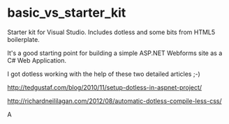 basic_vs_starter_kit
====================

Starter kit for Visual Studio. Includes dotless and some bits from HTML5 boilerplate.

It's a good starting point for building a simple ASP.NET Webforms site as a C# Web Application.

I got dotless working with the help of these two detailed articles ;-)

http://tedgustaf.com/blog/2010/11/setup-dotless-in-aspnet-project/

http://richardneililagan.com/2012/08/automatic-dotless-compile-less-css/

A
